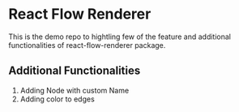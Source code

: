 # React Flow Renderer 

This is the demo repo to hightling few of the feature and additional functionalities of react-flow-renderer package.

## Additional Functionalities 

1. Adding Node with custom Name
2. Adding color to edges 


